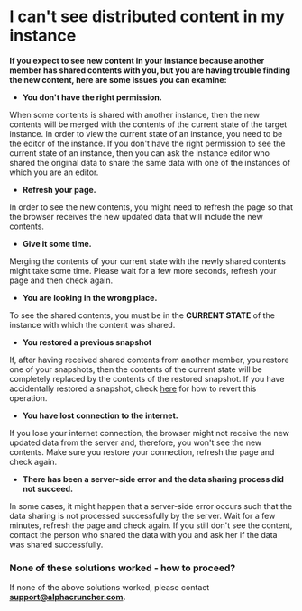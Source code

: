 # I can't see distributed content in my instance

**If you expect to see new content in your instance because another member has shared contents with you, but you are having trouble finding the new content, here are some issues you can examine:** 

* **You don't have the right permission.**

When some contents is shared with another instance, then the new contents will be merged with the contents of the current state of the target instance. In order to view the current state of an instance, you need to be the editor of the instance. If you don't have the right permission to see the current state of an instance, then you can ask the instance editor who shared the original data to share the same data with one of the instances of which you are an editor.

* **Refresh your page.**

In order to see the new contents, you might need to refresh the page so that the browser receives the new updated data that will include the new contents.

* **Give it some time.**

Merging the contents of your current state with the newly shared contents might take some time. Please wait for a few more seconds, refresh your page and then check again.

* **You are looking in the wrong place.**

To see the shared contents, you must be in the **CURRENT STATE** of the instance with which the content was shared.

* **You restored a previous snapshot**

If, after having received shared contents from another member, you restore one of your snapshots, then the contents of the current state will be completely replaced by the contents of the restored snapshot. If you have accidentally restored a snapshot, check [here](../accidental-content-change/restored-a-snapshot-by-mistake.md) for how to revert this operation.

* **You have lost connection to the internet.**

If you lose your internet connection, the browser might not receive the new updated data from the server and, therefore, you won't see the new contents. Make sure you restore your connection,  refresh the page and check again.

* **There has been a server-side error and the data sharing process did not succeed.**

In some cases, it might happen that a server-side error occurs such that the data sharing is not processed successfully by the server. Wait for a few minutes, refresh the page and check again. If you still don't see the content, contact the person who shared the data with you and ask her if the data was shared successfully.  


### None of these solutions worked - how to proceed?

If none of the above solutions worked, please contact **support@alphacruncher.com.**


